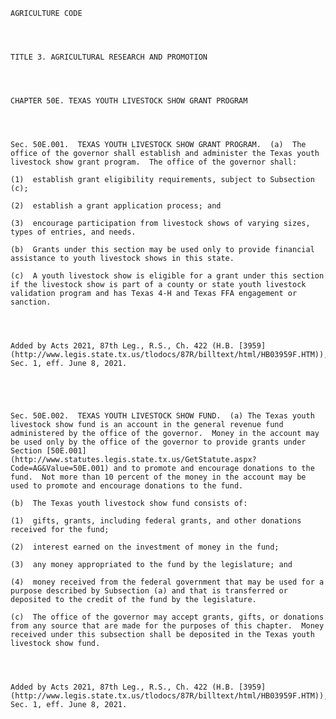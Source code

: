 ﻿
    
    
    	
    					
    
    
    AGRICULTURE CODE
    
      
    
    
    TITLE 3. AGRICULTURAL RESEARCH AND PROMOTION
    
      
    
    
    CHAPTER 50E. TEXAS YOUTH LIVESTOCK SHOW GRANT PROGRAM
    
      
    
    
    Sec. 50E.001.  TEXAS YOUTH LIVESTOCK SHOW GRANT PROGRAM.  (a)  The office of the governor shall establish and administer the Texas youth livestock show grant program.  The office of the governor shall:
    
    (1)  establish grant eligibility requirements, subject to Subsection (c);
    
    (2)  establish a grant application process; and
    
    (3)  encourage participation from livestock shows of varying sizes, types of entries, and needs.
    
    (b)  Grants under this section may be used only to provide financial assistance to youth livestock shows in this state.
    
    (c)  A youth livestock show is eligible for a grant under this section if the livestock show is part of a county or state youth livestock validation program and has Texas 4-H and Texas FFA engagement or sanction.
    
    
    
    
    Added by Acts 2021, 87th Leg., R.S., Ch. 422 (H.B. [3959](http://www.legis.state.tx.us/tlodocs/87R/billtext/html/HB03959F.HTM)), Sec. 1, eff. June 8, 2021.
    
    
    
    
    
    Sec. 50E.002.  TEXAS YOUTH LIVESTOCK SHOW FUND.  (a) The Texas youth livestock show fund is an account in the general revenue fund administered by the office of the governor.  Money in the account may be used only by the office of the governor to provide grants under Section [50E.001](http://www.statutes.legis.state.tx.us/GetStatute.aspx?Code=AG&Value=50E.001) and to promote and encourage donations to the fund.  Not more than 10 percent of the money in the account may be used to promote and encourage donations to the fund.
    
    (b)  The Texas youth livestock show fund consists of:
    
    (1)  gifts, grants, including federal grants, and other donations received for the fund;
    
    (2)  interest earned on the investment of money in the fund;
    
    (3)  any money appropriated to the fund by the legislature; and
    
    (4)  money received from the federal government that may be used for a purpose described by Subsection (a) and that is transferred or deposited to the credit of the fund by the legislature.
    
    (c)  The office of the governor may accept grants, gifts, or donations from any source that are made for the purposes of this chapter.  Money received under this subsection shall be deposited in the Texas youth livestock show fund.
    
    
    
    
    Added by Acts 2021, 87th Leg., R.S., Ch. 422 (H.B. [3959](http://www.legis.state.tx.us/tlodocs/87R/billtext/html/HB03959F.HTM)), Sec. 1, eff. June 8, 2021.
    
    
    
    
    				
